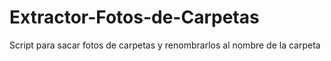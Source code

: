 # Extractor-Fotos-de-Carpetas
Script para sacar fotos de carpetas y renombrarlos al nombre de la carpeta
